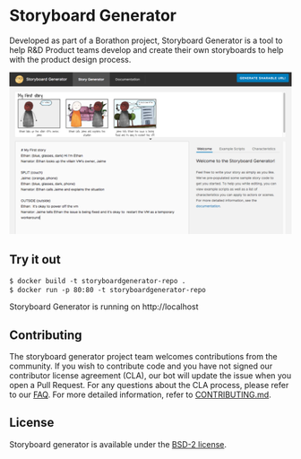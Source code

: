 # Storyboard Generator

Developed as part of a Borathon project, Storyboard Generator is a tool to help R&D Product teams develop and create their own storyboards to help with the product design process.

![](./screenshot.png)

## Try it out

```
$ docker build -t storyboardgenerator-repo .
$ docker run -p 80:80 -t storyboardgenerator-repo
```
Storyboard Generator is running on http://localhost

## Contributing

The storyboard generator project team welcomes contributions from the community. If you wish to contribute code and you have not
signed our contributor license agreement (CLA), our bot will update the issue when you open a Pull Request. For any
questions about the CLA process, please refer to our [FAQ](https://cla.vmware.com/faq). For more detailed information,
refer to [CONTRIBUTING.md](CONTRIBUTING.md).

## License

Storyboard generator is available under the [BSD-2 license](LICENSE).